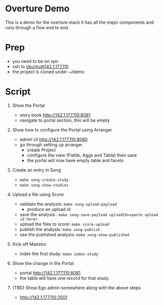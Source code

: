 # Overture Demo
This is a demo for the overture stack it has all the major components and runs through a flow end to end.

# Prep
- you need to be on vpn
- ssh to ubuntu@142.1.177.110
- the project is cloned under ~/demo

# Script
1. Show the Portal
    - story book http://142.1.177.110:8081
    - navigate to portal section, this will be empty
    
2. Show how to configure the Portal using Arranger
    - admin UI http://142.1.177.110:8080
    - go through setting up arranger
        - create Project
        - configure the view (Fields, Aggs and Table) then save
        - the portal will now have empty table and facets
        
3. Create an entry in Song
    - `make song-create-study`
    - `make song-show-studies`
    
4. Upload a file using Score    
    - validate the analysis: `make song-upload-payload`
        - produce an upload id 
    - save the analysis : `make song-save-payload uploadId=<paste upload id here>`
    - upload the files to score: `make score-upload`
    - publish the analysis: `make song-publish`
    - see the published analysis: `make song-show-published`
    
5. Kick off Maestro
    - index the first study: `make index-study`
    
6. Show the change in the Portal
    - portal http://142.1.177.110:8081
    - the table will have one record for that study.
    
7. (TBD) Show Ego admin somewhere along with the above steps 
    - http://142.1.177.110:3501
